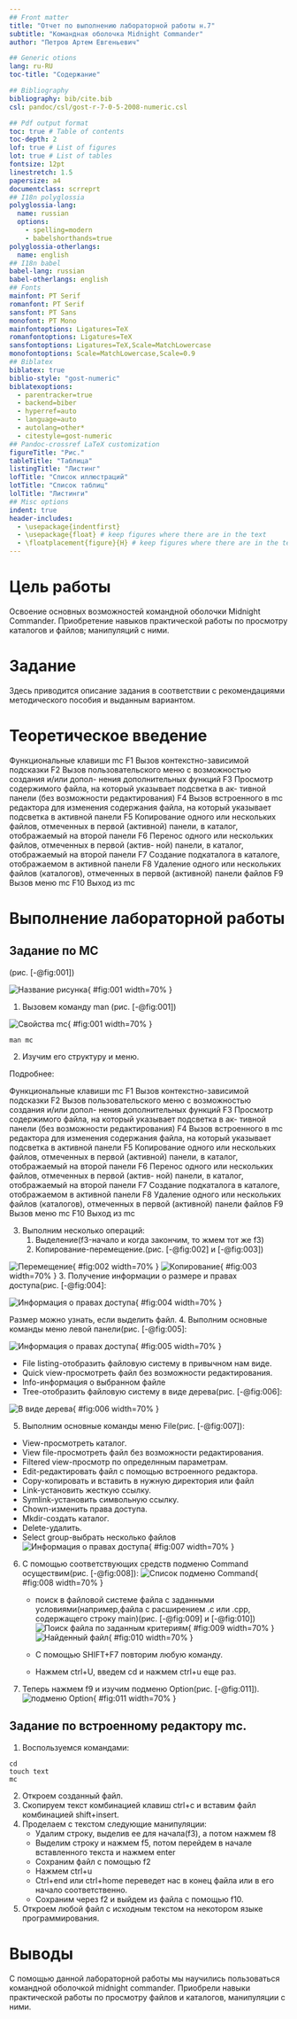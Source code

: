 ```yaml
---
## Front matter
title: "Отчет по выполнению лабораторной работы н.7"
subtitle: "Командная оболочка Midnight Commander"
author: "Петров Артем Евгеньевич"

## Generic otions
lang: ru-RU
toc-title: "Содержание"

## Bibliography
bibliography: bib/cite.bib
csl: pandoc/csl/gost-r-7-0-5-2008-numeric.csl

## Pdf output format
toc: true # Table of contents
toc-depth: 2
lof: true # List of figures
lot: true # List of tables
fontsize: 12pt
linestretch: 1.5
papersize: a4
documentclass: scrreprt
## I18n polyglossia
polyglossia-lang:
  name: russian
  options:
	- spelling=modern
	- babelshorthands=true
polyglossia-otherlangs:
  name: english
## I18n babel
babel-lang: russian
babel-otherlangs: english
## Fonts
mainfont: PT Serif
romanfont: PT Serif
sansfont: PT Sans
monofont: PT Mono
mainfontoptions: Ligatures=TeX
romanfontoptions: Ligatures=TeX
sansfontoptions: Ligatures=TeX,Scale=MatchLowercase
monofontoptions: Scale=MatchLowercase,Scale=0.9
## Biblatex
biblatex: true
biblio-style: "gost-numeric"
biblatexoptions:
  - parentracker=true
  - backend=biber
  - hyperref=auto
  - language=auto
  - autolang=other*
  - citestyle=gost-numeric
## Pandoc-crossref LaTeX customization
figureTitle: "Рис."
tableTitle: "Таблица"
listingTitle: "Листинг"
lofTitle: "Список иллюстраций"
lotTitle: "Список таблиц"
lolTitle: "Листинги"
## Misc options
indent: true
header-includes:
  - \usepackage{indentfirst}
  - \usepackage{float} # keep figures where there are in the text
  - \floatplacement{figure}{H} # keep figures where there are in the text
---
```


# Цель работы

Освоение основных возможностей командной оболочки Midnight Commander. Приобретение навыков практической работы по просмотру каталогов и файлов; манипуляций
с ними.

# Задание

Здесь приводится описание задания в соответствии с рекомендациями
методического пособия и выданным вариантом.

# Теоретическое введение

Функциональные клавиши mc
F1 Вызов контекстно-зависимой подсказки
F2 Вызов пользовательского меню с возможностью создания и/или допол-
нения дополнительных функций
F3 Просмотр содержимого файла, на который указывает подсветка в ак-
тивной панели (без возможности редактирования)
F4 Вызов встроенного в mc редактора для изменения содержания файла,
на который указывает подсветка в активной панели
F5 Копирование одного или нескольких файлов, отмеченных в первой
(активной) панели, в каталог, отображаемый на второй панели
F6 Перенос одного или нескольких файлов, отмеченных в первой (актив-
ной) панели, в каталог, отображаемый на второй панели
F7 Создание подкаталога в каталоге, отображаемом в активной панели
F8 Удаление одного или нескольких файлов (каталогов), отмеченных в первой (активной) панели файлов
F9 Вызов меню mc
F10 Выход из mc

# Выполнение лабораторной работы

## Задание по MC
(рис. [-@fig:001])

![Название рисунка](image/placeimg_800_600_tech.jpg){ #fig:001 width=70% } 

1. Вызовем команду man (рис. [-@fig:001])

![Свойства mc](image/1.png){ #fig:001 width=70% } 
   
```
man mc 
```

2. Изучим его структуру и меню.
   
Подробнее:

Функциональные клавиши mc
F1 Вызов контекстно-зависимой подсказки
F2 Вызов пользовательского меню с возможностью создания и/или допол-
нения дополнительных функций
F3 Просмотр содержимого файла, на который указывает подсветка в ак-
тивной панели (без возможности редактирования)
F4 Вызов встроенного в mc редактора для изменения содержания файла,
на который указывает подсветка в активной панели
F5 Копирование одного или нескольких файлов, отмеченных в первой
(активной) панели, в каталог, отображаемый на второй панели
F6 Перенос одного или нескольких файлов, отмеченных в первой (актив-
ной) панели, в каталог, отображаемый на второй панели
F7 Создание подкаталога в каталоге, отображаемом в активной панели
F8 Удаление одного или нескольких файлов (каталогов), отмеченных в первой (активной) панели файлов
F9 Вызов меню mc
F10 Выход из mc

3. Выполним несколько операций:
   1. Выделение(f3-начало и когда закончим, то жмем тот же f3) 
   2. Копирование-перемещение.(рис. [-@fig:002] и [-@fig:003])

![Перемещение](image/2.png){ #fig:002 width=70% }
![Копирование](image/2.1.png){ #fig:003 width=70% } 
   3. Получение информации о размере и правах доступа(рис. [-@fig:004]:

![Информация о правах доступа](image/4.png){ #fig:004 width=70% }

Размер можно узнать, если выделить файл.
4. Выполним основные команды меню левой панели(рис. [-@fig:005]:

![Информация о правах доступа](image/5.png){ #fig:005 width=70% }

- File listing-отобразить файловую систему в привычном нам виде.
- Quick view-просмотреть файл без возможности редактирования.
- Info-информация о выбранном файле
- Tree-отобразить файловую систему в виде дерева(рис. [-@fig:006]:

![В виде дерева](image/6.png){ #fig:006 width=70% }

5. Выполним основные команды меню File(рис. [-@fig:007]):
   
- View-просмотреть каталог.
- View file-просмотреть файл без возможности редактирования.
- Filtered view-просмотр по определнным параметрам.
- Edit-редактировать файл с помощью встроенного редактора.
- Copy-копировать и вставить в нужную директория или файл
- Link-установить жесткую ссылку.
- Symlink-установить символьную ссылку.
- Chown-изменить права доступа.
- Mkdir-создать каталог.
- Delete-удалить.
- Select group-выбрать несколько файлов
![Информация о правах доступа](image/7.png){ #fig:007 width=70% }

6. С помощью соответствующих средств подменю Command осуществим(рис. [-@fig:008]):
   ![Список подменю Command](image/8.png){ #fig:008 width=70% }
   
   - поиск в файловой системе файла с заданными условиями(например,файла с расширением .c или .cpp, содержащего строку main)(рис. [-@fig:009] и [-@fig:010])
![Поиск файла по заданным критериям](image/9.png){ #fig:009 width=70% }
![Найденный файл](image/10.png){ #fig:010 width=70% }

   - С помощью SHIFT+F7 повторим любую команду.
   - Нажмем ctrl+U, введем cd и нажмем ctrl+u еще раз.
7. Теперь нажмем f9 и изучим подменю Option(рис. [-@fig:011]).
![подменю Option](image/11.png){ #fig:011 width=70% }

## Задание по встроенному редактору mc. 

1. Воспользуемся командами:

```
cd 
touch text 
mc 
```

2. Откроем созданный файл.
3. Скопируем текст комбинацией клавиш ctrl+c и вставим файл комбинацией shift+insert.
4. Проделаем с текстом следующие манипуляции:
   - Удалим строку, выделив ее для начала(f3), а потом нажмем f8
   - Выделим строку и нажмем f5, потом перейдем в начале вставленного текста и нажмем enter
   - Сохраним файл с помощью f2
   - Нажмем ctrl+u
   - Ctrl+end или ctrl+home переведет нас в конец файла или в его начало соответственно. 
   - Сохраним через f2 и выйдем из файла с помощью f10.
5. Откроем любой файл с исходным текстом на некотором языке программирования.
# Выводы

С помощью данной лабораторной работы мы научились пользоваться командной оболочкой midnight commander. Приобрели навыки практической работы по просмотру файлов и каталогов, манипуляции с ними.

